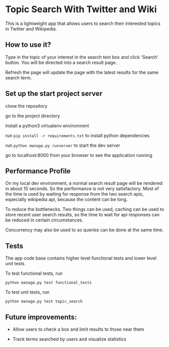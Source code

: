 # Topic Search With Twitter and Wiki

This is a lightweight app that allows users to search their interested topics in Twitter and Wikipedia.

## How to use it?

Type in the topic of your interest in the search text box and click 'Search' button. You will be directed into a
search result page. 

Refresh the page will update the page with the latest results for the same search term.

## Set up the start project server

clone the repository

go to the project directory

install a python3 virtualenv environment

run ```pip install -r requirements.txt``` to install python dependencies

run ```python manage.py runserver``` to start the dev server

go to localhost:8000 from your browser to see the application running



## Performance Profile

On my local dev environment, a normal search result page will be rendered in about 10 seconds. So the performance is
not very satisfactory. Most of the time is used by waiting for response from the two search apis, especially wikipedia api, 
because the content can be long.

To reduce the bottlenecks. Two things can be used, caching can be used to store recent user search results, so the 
time to wait for api responses can be reduced in certain circumstances.

Concurrency may also be used to so queries can be done at the same time.

## Tests

The app code base contains higher level functional tests and lower level unit tests

To test functional tests, run

```
python manage.py test functional_tests
```

To test unit tests, run

```
python manage.py test topic_search
```

## Future improvements:

- Allow users to check a box and limit results to those near them

- Track terms searched by users and visualize statistics




